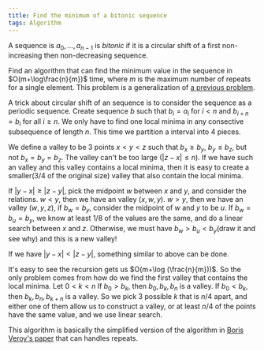 ```yaml
---
title: Find the minimum of a bitonic sequence
tags: Algorithm
---
```


A sequence is $a_0,\ldots,a_{n-1}$ is *bitonic* if it is a circular shift of a first non-increasing then non-decreasing sequence. 

Find an algorithm that can find the minimum value in the sequence in $O(m+\log\frac{n}{m})$ time, where $m$ is the maximum number of repeats for a single element. This problem is a generalization of [a previous problem](/posts/2013-07-27-find-the-minimum-of-an-array.html).

A trick about circular shift of an sequence is to consider the sequence as a periodic sequence. Create sequence $b$ such that $b_i = a_i$ for $i < n$ and $b_{i+n} = b_i$ for all $i\geq n$. We only have to find one local minima in any consective subsequence of length $n$. This time we partition a interval into 4 pieces.

We define a valley to be 3 points $x < y < z$ such that $b_x \geq b_y$, $b_y \leq b_z$, but not $b_x=b_y=b_z$. The valley can't be too large ($|z-x|\leq n$). If we have such an valley and this valley contains a local minima, then it is easy to create a smaller(3/4 of the original size) valley that also contain the local minima. 

If $|y-x|\geq |z-y|$, pick the midpoint $w$ between $x$ and $y$, and consider the relations.
$w < y$, then we have an valley $(x,w,y)$. $w>y$, then we have an valley $(w,y,z)$, if $b_w=b_y$, consider the midpoint of $w$ and $y$ to be $u$. If $b_w=b_u=b_y$, we know at least $1/8$ of the values are the same, and do a linear search between $x$ and $z$. Otherwise, we must have $b_w > b_u < b_y$(draw it and see why) and this is a new valley!

If we have $|y-x|<|z-y|$, something similar to above can be done.

It's easy to see the recursion gets us $O(m+\log (\frac{n}{m}))$. So the only problem comes from how do we find the first valley that contains the local minima. Let $0 < k < n$ If $b_0 > b_k$, then $b_0,b_k,b_n$ is a valley. If $b_0 < b_k$, then $b_k,b_n,b_{k+n}$ is a valley. So we pick 3 possible $k$ that is $n/4$ apart, and either one of them allow us to construct a valley, or at least $n/4$ of the points have the same value, and we use linear search.

<script src="https://gist.github.com/Mgccl/6263718.js"></script>

This algorithm is basically the simplified version of the algorithm in [Boris Veroy's paper](http://www.sciencedirect.com/science/article/pii/0885064X8990006X) that can handles repeats. 
